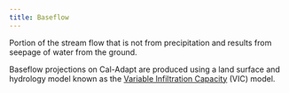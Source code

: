 ```yaml
---
title: Baseflow
---
```


Portion of the stream flow that is not from precipitation and results from seepage of water from the ground.

Baseflow projections on Cal-Adapt are produced using a land surface and hydrology model known as the [Variable Infiltration Capacity](help/glossary/#variable-infiltration-capacity-(vic)-model) (VIC) model.
